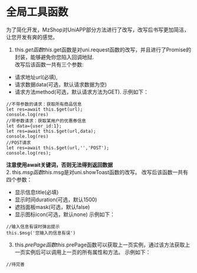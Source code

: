 全局工具函数
==========
为了简化开发，MzShop对UniAPP部分方法进行了改写，改写后书写更加简洁，让您开发有爽的感觉。
1. this.$get函数
this.$get函数是对uni.request函数的改写，并且进行了Promise的封装，能够避免你您陷入回调地狱.  
改写后该函数一共有三个参数:
+ 请求地址url(必填),
+ 请求数据data(可选，默认请求数据为空)
+ 请求方法method(可选，默认请求方法为GET). 
示例如下：
```
//不带参数的请求：获取所有商品信息
let res=await this.$get(url);
console.log(res)
//带参数请求：获取某用户的优惠券信息
let data={user_id:1};
let res=await this.$get(url,data);
console.log(res)
//POST请求
let res=await this.$get(url,'','POST');
console.log(res);

```
**注意使用await关键词，否则无法得到返回数据**  
2. this.$msg函数  
this.$msg是对uni.showToast函数的改写。
改写后该函数一共有四个参数：
+ 显示信息title(必填)
+ 显示时间duration(可选，默认1500)
+ 遮挡面板mask(可选，默认false)
+ 显示图标icon(可选，默认none)
示例如下：
```
//输入信息有误时弹出提示
this.$msg('您输入的信息有误')
```
3. this.$prePage函数
this.$prePage函数可以获取上一页实例，通过该方法获取上一页实例后可以调用上一页的所有属性和方法。
示例如下：
```
//待完善
```